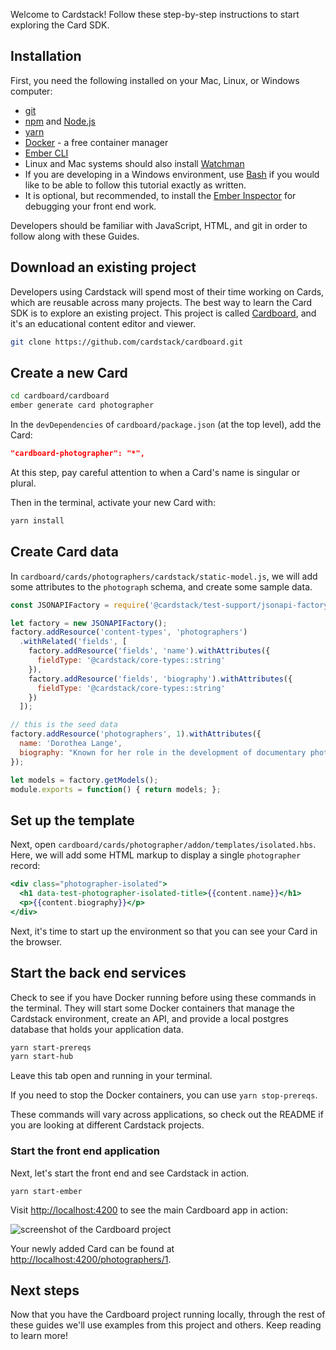 Welcome to Cardstack! Follow these step-by-step instructions to start exploring the Card SDK.

## Installation

First, you need the following installed on your Mac, Linux, or Windows computer:

- [git](https://git-scm.com/)
- [npm](https://www.npmjs.com/get-npm) and [Node.js](https://nodejs.org/en/)
- [yarn](https://yarnpkg.com/en/)
- [Docker](https://www.docker.com/get-started) - a free container manager
- [Ember CLI](https://cli.emberjs.com/release/)
- Linux and Mac systems should also install [Watchman](https://facebook.github.io/watchman/)
- If you are developing in a Windows environment, use [Bash](https://docs.microsoft.com/en-us/windows/wsl/install-win10) if you would like to be able to follow this tutorial exactly as written.
- It is optional, but recommended, to install the [Ember Inspector](https://guides.emberjs.com/release/ember-inspector/) for debugging your front end work.

Developers should be familiar with JavaScript, HTML, and git in order to follow
along with these Guides.

## Download an existing project

Developers using Cardstack will spend most of their time working on Cards,
which are reusable across many projects.
The best way to learn the Card SDK is to explore an existing project.
This project is called [Cardboard](https://github.com/cardstack/cardboard), and it's an educational content editor and viewer.

```bash
git clone https://github.com/cardstack/cardboard.git
```

## Create a new Card

```bash
cd cardboard/cardboard
ember generate card photographer
```

In the `devDependencies` of `cardboard/package.json` (at the top level), add the Card:

```json
"cardboard-photographer": "*",
```

At this step, pay careful attention to when a Card's name is singular or plural.

Then in the terminal, activate your new Card with:

```bash
yarn install
```

## Create Card data

In `cardboard/cards/photographers/cardstack/static-model.js`, we will add some attributes to the
`photograph` schema, and create some sample data.

```js
const JSONAPIFactory = require('@cardstack/test-support/jsonapi-factory');

let factory = new JSONAPIFactory();
factory.addResource('content-types', 'photographers')
  .withRelated('fields', [
    factory.addResource('fields', 'name').withAttributes({
      fieldType: '@cardstack/core-types::string'
    }),
    factory.addResource('fields', 'biography').withAttributes({
      fieldType: '@cardstack/core-types::string'
    })
  ]);

// this is the seed data
factory.addResource('photographers', 1).withAttributes({
  name: 'Dorothea Lange',
  biography: "Known for her role in the development of documentary photography."
});

let models = factory.getModels();
module.exports = function() { return models; };
```

## Set up the template

Next, open `cardboard/cards/photographer/addon/templates/isolated.hbs`. Here, we will add some
HTML markup to display a single `photographer` record:

```handlebars
<div class="photographer-isolated">
  <h1 data-test-photographer-isolated-title>{{content.name}}</h1>
  <p>{{content.biography}}</p>
</div>
```

Next, it's time to start up the environment so that you can see your Card in the browser.

## Start the back end services

Check to see if you have Docker running before using these commands in the terminal. They will start some Docker containers that manage the Cardstack
environment, create an API, and provide a local postgres database that holds your application data.

```bash
yarn start-prereqs
yarn start-hub
```

Leave this tab open and running in your terminal.

If you need to stop the Docker containers, you can use `yarn stop-prereqs`.

These commands will vary across applications, so check out the README
if you are looking at different Cardstack projects.

### Start the front end application

Next, let's start the front end and see Cardstack in action.

```
yarn start-ember
```

Visit [http://localhost:4200](http://localhost:4200) to see the main Cardboard app in action:

![screenshot of the Cardboard project](/images/cardboard-initial.png)

Your newly added Card can be found at [http://localhost:4200/photographers/1](http://localhost:4200/photographers/1).

## Next steps

Now that you have the Cardboard project running locally,
through the rest of these guides we'll use examples from this
project and others. Keep reading to learn more!
